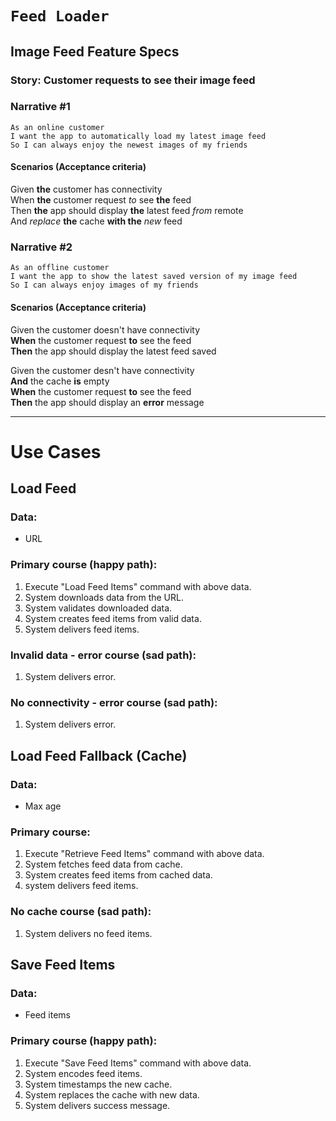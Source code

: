 # ``Feed Loader``

## Image Feed Feature Specs

### Story: Customer requests to see their image feed

### Narrative #1
```
As an online customer  
I want the app to automatically load my latest image feed  
So I can always enjoy the newest images of my friends
```

#### Scenarios (Acceptance criteria)
>
Given __the__ customer has connectivity  
When __the__ customer request *to* see __the__ feed  
Then __the__ app should display __the__ latest feed *from* remote  
  And *replace* __the__ cache __with the__ *new* feed


### Narrative #2
```
As an offline customer  
I want the app to show the latest saved version of my image feed  
So I can always enjoy images of my friends
```

#### Scenarios (Acceptance criteria)
>
Given the customer doesn't have connectivity  
__When__ the customer request __to__ see the feed  
__Then__ the app should display the latest feed saved

>
Given the customer desn't have connectivity  
__And__ the cache __is__ empty  
__When__ the customer request __to__ see the feed  
__Then__ the app should display an __error__ message

---

# Use Cases

## Load Feed

### Data:
- URL

### Primary course (happy path):
1. Execute "Load Feed Items" command with above data.  
2. System downloads data from the URL.
3. System validates downloaded data.
4. System creates feed items from valid data.
5. System delivers feed items.

### Invalid data - error course (sad path):
1. System delivers error.  

### No connectivity - error course (sad path):
1. System delivers error.  

## Load Feed Fallback (Cache)

### Data:
- Max age

### Primary course:
1. Execute "Retrieve Feed Items" command with above data.  
2. System fetches feed data from cache.  
3. System creates feed items from cached data.  
4. system delivers feed items.  

### No cache course (sad path):
1. System delivers no feed items.

## Save Feed Items

### Data:
- Feed items

### Primary course (happy path):
1. Execute "Save Feed Items" command with above data.  
2. System encodes feed items.  
3. System timestamps the new cache.  
4. System replaces the cache with new data.  
5. System delivers success message.
